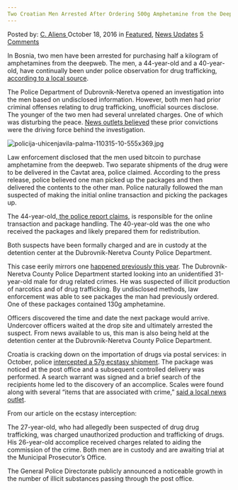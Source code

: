 ```yaml
---
Two Croatian Men Arrested After Ordering 500g Amphetamine from the Deepweb
---
```

<article class="post-listing post-15925 post type-post status-publish format-standard has-post-thumbnail hentry  tag-500g tag-amphetamine tag-croatian tag-deepweb tag-men tag-ordering">
    <div class="post-inner">
        <span>Posted by: <a href="https://www.deepdotweb.com/author/caliens/" title="">C. Aliens </a></span>
    <span>October 18, 2016</span>
    <span>in <a href="https://www.deepdotweb.com/category/deepdot-news/" rel="category tag">Featured</a>, <a href="https://www.deepdotweb.com/category/news-updates/" rel="category tag">News Updates</a></span>
    <span><a href="https://www.deepdotweb.com/2016/10/18/two-croatian-men-arrested-ordering-500g-amphetamine-deepweb/#comments">5 Comments</a></span>
    </p>
    <div class="clear"></div>
    <div class="entry">
    <p>In Bosnia, two men have been arrested for purchasing half a kilogram of amphetamines from the deepweb. The men, a 44-year-old and a 40-year-old, have continually been under police observation for drug trafficking, <a href="http://www.24sata.hr/news/uhitili-bracu-iz-cavtata-preko-interneta-su-narucivali-drogu-494509">according to a local source</a>.</p>
    <p>The Police Department of Dubrovnik-Neretva opened an investigation into the men based on undisclosed information. However, both men had prior criminal offenses relating to drug trafficking, unofficial sources disclose. The younger of the two men had several unrelated charges. One of which was disturbing the peace. <a href="http://www.dulist.hr/vlasnici-podebljih-dosjea-braca-sa-zvekovice-s-dark-weba-narucivali-drogu-u-cavtat/357069/">News outlets believed</a> these prior convictions were the driving force behind the investigation.</p>
    <p><img class="wp-image-15926 aligncenter" src="https://www.deepdotweb.com/wp-content/uploads/2016/10/policija-uhicenjavila-palma-110315-10-555x369-jpg.jpeg" alt="policija-uhicenjavila-palma-110315-10-555x369.jpg" srcset="https://www.deepdotweb.com/wp-content/uploads/2016/10/policija-uhicenjavila-palma-110315-10-555x369-jpg.jpeg 555w, https://www.deepdotweb.com/wp-content/uploads/2016/10/policija-uhicenjavila-palma-110315-10-555x369-jpg-300x199.jpeg 300w" sizes="(max-width: 555px) 100vw, 555px"/></p>
    <p>Law enforcement disclosed that the men used bitcoin to purchase amphetamine from the deepweb. Two separate shipments of the drug were to be delivered in the Cavtat area, police claimed. According to the press release, police believed one man picked up the packages and then delivered the contents to the other man. Police naturally followed the man suspected of making the initial online transaction and picking the packages up.</p>
    <p>The 44-year-old,<a href="http://dubrovacki.slobodnadalmacija.hr/vijesti/crna-kronika/clanak/id/429008/drogu-placao-bitcoinima"> the police report claims</a>, is responsible for the online transaction and package handling. The 40-year-old was the one who received the packages and likely prepared them for redistribution.</p>
    <p>Both suspects have been formally charged and are in custody at the detention center at the Dubrovnik-Neretva County Police Department.</p>
    <p>This case eerily mirrors one <a href="https://www.deepdotweb.com/2016/09/24/suspect-arrested-ordering-130g-amphetamine-online/">happened previously this year</a>. The Dubrovnik-Neretva County Police Department started looking into an unidentified 31-year-old male for drug related crimes. He was suspected of illicit production of narcotics and of drug trafficking. By undisclosed methods, law enforcement was able to see packages the man had previously ordered. One of these packages contained 130g amphetamine.</p>
    <p>Officers discovered the time and date the next package would arrive. Undercover officers waited at the drop site and ultimately arrested the suspect. From news available to us, this man is also being held at the detention center at the Dubrovnik-Neretva County Police Department.</p>
    <p>Croatia is cracking down on the importation of drugs via postal services: in October, police <a href="https://www.google.com/url?q=https%3A%2F%2Fwww.deepdotweb.com%2F2016%2F10%2F01%2Fcroatian-police-arrest-suspects-intercepting-57g-ecstasy-shipment%2F">intercepted a 57g ecstasy shipment</a>. The package was noticed at the post office and a subsequent controlled delivery was performed. A search warrant was signed and a brief search of the recipients home led to the discovery of an accomplice. Scales were found along with several “items that are associated with crime,” <a href="http://www.novilist.hr/Vijesti/Crna-kronika/Droga-stigla-postom-Mladic-iz-Bakra-uhicen-nakon-sto-je-preuzeo-posiljku-s-57-grama-ecstasyja">said a local news outlet</a>.</p>
    <p>From our article on the ecstasy interception:</p>
    <p>The 27-year-old, who had allegedly been suspected of drug drug trafficking, was charged unauthorized production and trafficking of drugs. His 26-year-old accomplice received charges related to aiding the commission of the crime. Both men are in custody and are awaiting trial at the Municipal Prosecutor’s Office.</p>
    <p>The General Police Directorate publicly announced a noticeable growth in the number of illicit substances passing through the post office.</p>
    </div>
    <span style="display:none"><a href="https://www.deepdotweb.com/tag/500g/" rel="tag">500g</a> <a href="https://www.deepdotweb.com/tag/amphetamine/" rel="tag">amphetamine</a> <a href="https://www.deepdotweb.com/tag/arrested/" rel="tag">arrested</a> <a href="https://www.deepdotweb.com/tag/croatian/" rel="tag">croatian</a> <a href="https://www.deepdotweb.com/tag/deepweb/" rel="tag">deepweb</a> <a href="https://www.deepdotweb.com/tag/men/" rel="tag">men</a> <a href="https://www.deepdotweb.com/tag/ordering/" rel="tag">ordering</a></span> <span style="display:none" class="updated">2016-10-18</span>
    <div style="display:none" class="vcard author" itemprop="author" itemscope itemtype="http://schema.org/Person"><strong class="fn" itemprop="name"><a href="https://www.deepdotweb.com/author/caliens/" title="Posts by C. Aliens" rel="author">C. Aliens</a></strong></div>
    </div>
</article>

